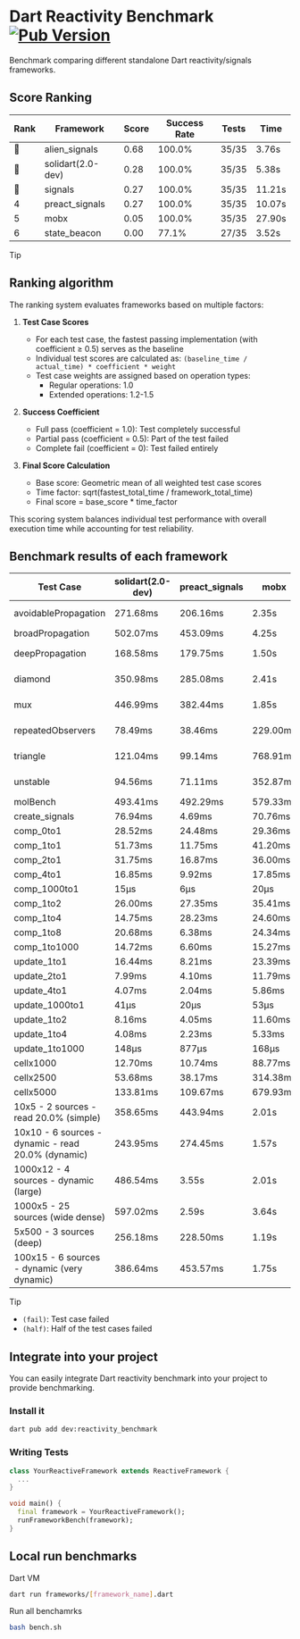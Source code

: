 # Dart Reactivity Benchmark [![Pub Version](https://img.shields.io/pub/v/reactivity_benchmark)](https://pub.dev/packages/reactivity_benchmark)

Benchmark comparing different standalone Dart reactivity/signals frameworks.

## Score Ranking

<!-- ranking start -->
| Rank | Framework | Score | Success Rate | Tests | Time |
|------|-----------|-------|--------------|-------|------|
| 🥇 | alien_signals | 0.68 | 100.0% | 35/35 | 3.76s |
| 🥈 | solidart(2.0-dev) | 0.28 | 100.0% | 35/35 | 5.38s |
| 🥉 | signals | 0.27 | 100.0% | 35/35 | 11.21s |
| 4 | preact_signals | 0.27 | 100.0% | 35/35 | 10.07s |
| 5 | mobx | 0.05 | 100.0% | 35/35 | 27.90s |
| 6 | state_beacon | 0.00 | 77.1% | 27/35 | 3.52s |

<!-- ranking end -->

> [!TIP]
> ## Ranking algorithm
>
> The ranking system evaluates frameworks based on multiple factors:
>
> 1. **Test Case Scores**
>    - For each test case, the fastest passing implementation (with coefficient ≥ 0.5) serves as the baseline
>    - Individual test scores are calculated as: `(baseline_time / actual_time) * coefficient * weight`
>    - Test case weights are assigned based on operation types:
>      - Regular operations: 1.0
>      - Extended operations: 1.2-1.5
>
> 2. **Success Coefficient**
>    - Full pass (coefficient = 1.0): Test completely successful
>    - Partial pass (coefficient = 0.5): Part of the test failed
>    - Complete fail (coefficient = 0): Test failed entirely
>
> 3. **Final Score Calculation**
>    - Base score: Geometric mean of all weighted test case scores
>    - Time factor: sqrt(fastest_total_time / framework_total_time)
>    - Final score = base_score * time_factor
>
> This scoring system balances individual test performance with overall execution time while accounting for test reliability.

## Benchmark results of each framework

<!-- test-case start -->
| Test Case | solidart(2.0-dev) | preact_signals | mobx | alien_signals | signals | state_beacon |
|---|---|---|---|---|---|---|
| avoidablePropagation | 271.68ms | 206.16ms | 2.35s | 189.15ms | 211.08ms | 150.38ms (fail) |
| broadPropagation | 502.07ms | 453.09ms | 4.25s | 361.34ms | 454.36ms | 5.89ms (fail) |
| deepPropagation | 168.58ms | 179.75ms | 1.50s | 126.12ms | 171.21ms | 139.53ms (fail) |
| diamond | 350.98ms | 285.08ms | 2.41s | 239.18ms | 289.13ms | 189.92ms (fail) |
| mux | 446.99ms | 382.44ms | 1.85s | 372.55ms | 408.16ms | 191.24ms (fail) |
| repeatedObservers | 78.49ms | 38.46ms | 229.00ms | 44.93ms | 46.76ms | 52.19ms (fail) |
| triangle | 121.04ms | 99.14ms | 768.91ms | 84.39ms | 100.03ms | 76.19ms (fail) |
| unstable | 94.56ms | 71.11ms | 352.87ms | 59.97ms | 75.20ms | 335.64ms (fail) |
| molBench | 493.41ms | 492.29ms | 579.33ms | 492.83ms | 490.31ms | 1.03ms |
| create_signals | 76.94ms | 4.69ms | 70.76ms | 24.92ms | 30.34ms | 71.73ms |
| comp_0to1 | 28.52ms | 24.48ms | 29.36ms | 9.28ms | 12.88ms | 59.16ms |
| comp_1to1 | 51.73ms | 11.75ms | 41.20ms | 4.51ms | 30.48ms | 62.96ms |
| comp_2to1 | 31.75ms | 16.87ms | 36.00ms | 3.42ms | 11.11ms | 43.55ms |
| comp_4to1 | 16.85ms | 9.92ms | 17.85ms | 8.90ms | 2.13ms | 19.91ms |
| comp_1000to1 | 15μs | 6μs | 20μs | 6μs | 5μs | 44μs |
| comp_1to2 | 26.00ms | 27.35ms | 35.41ms | 20.12ms | 17.59ms | 49.31ms |
| comp_1to4 | 14.75ms | 28.23ms | 24.60ms | 7.76ms | 15.80ms | 48.73ms |
| comp_1to8 | 20.68ms | 6.38ms | 24.34ms | 6.19ms | 7.49ms | 45.00ms |
| comp_1to1000 | 14.72ms | 6.60ms | 15.27ms | 3.75ms | 6.61ms | 39.16ms |
| update_1to1 | 16.44ms | 8.21ms | 23.39ms | 11.26ms | 9.37ms | 5.73ms |
| update_2to1 | 7.99ms | 4.10ms | 11.79ms | 3.31ms | 4.66ms | 5.41ms |
| update_4to1 | 4.07ms | 2.04ms | 5.86ms | 2.95ms | 2.34ms | 1.47ms |
| update_1000to1 | 41μs | 20μs | 53μs | 10μs | 23μs | 15μs |
| update_1to2 | 8.16ms | 4.05ms | 11.60ms | 5.37ms | 5.06ms | 2.92ms |
| update_1to4 | 4.08ms | 2.23ms | 5.33ms | 1.88ms | 2.37ms | 1.46ms |
| update_1to1000 | 148μs | 877μs | 168μs | 48μs | 44μs | 415μs |
| cellx1000 | 12.70ms | 10.74ms | 88.77ms | 8.09ms | 10.22ms | 6.14ms |
| cellx2500 | 53.68ms | 38.17ms | 314.38ms | 22.48ms | 41.86ms | 35.35ms |
| cellx5000 | 133.81ms | 109.67ms | 679.93ms | 61.34ms | 107.46ms | 103.85ms |
| 10x5 - 2 sources - read 20.0% (simple) | 358.65ms | 443.94ms | 2.01s | 236.42ms | 505.55ms | 244.32ms |
| 10x10 - 6 sources - dynamic - read 20.0% (dynamic) | 243.95ms | 274.45ms | 1.57s | 175.86ms | 280.91ms | 200.10ms |
| 1000x12 - 4 sources - dynamic (large) | 486.54ms | 3.55s | 2.01s | 290.72ms | 3.74s | 360.23ms |
| 1000x5 - 25 sources (wide dense) | 597.02ms | 2.59s | 3.64s | 417.76ms | 3.42s | 504.34ms |
| 5x500 - 3 sources (deep) | 256.18ms | 228.50ms | 1.19s | 196.12ms | 228.56ms | 207.44ms |
| 100x15 - 6 sources - dynamic (very dynamic) | 386.64ms | 453.57ms | 1.75s | 265.90ms | 476.87ms | 263.13ms |

<!-- test-case end -->

> [!TIP]
> - `(fail)`: Test case failed
> - `(half)`: Half of the test cases failed

## Integrate into your project

You can easily integrate Dart reactivity benchmark into your project to provide benchmarking.

### Install it

```bash
dart pub add dev:reactivity_benchmark
```

### Writing Tests

```dart
class YourReactiveFramework extends ReactiveFramework {
  ...
}

void main() {
  final framework = YourReactiveFramework();
  runFrameworkBench(framework);
}
```

## Local run benchmarks

Dart VM
```bash
dart run frameworks/[framework_name].dart
```

Run all benchamrks
```bash
bash bench.sh
```
